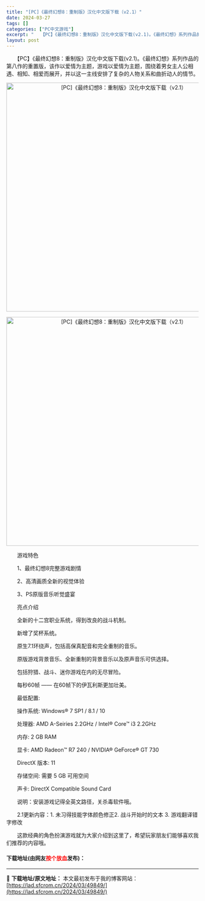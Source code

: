 ```yaml
---
title: "[PC]《最终幻想8：重制版》汉化中文版下载（v2.1）"
date: 2024-03-27
tags: []
categories: ["PC中文游戏"]
excerpt: "　　【PC】《最终幻想8：重制版》汉化中文版下载(v2.1)。《最终幻想》系列作品的第八作的重置版，该作以爱情为主题，游戏以爱情为主题，围绕着男女主人公相遇、相知、相爱而展开，并以这一主线安排了复杂的人物关系和曲折动人的情节。 　　游戏特色 　　1、最终幻想8完整游戏剧情 　　2、高清画质全新的视觉&hellip;"
layout: post
---
```


 <p>　　【PC】《最终幻想8：重制版》汉化中文版下载(v2.1)。《最终幻想》系列作品的第八作的重置版，该作以爱情为主题，游戏以爱情为主题，围绕着男女主人公相遇、相知、相爱而展开，并以这一主线安排了复杂的人物关系和曲折动人的情节。</p> <p align="center"><img align="" border="0" src="https://lad.sfcrom.cn/wp-content/uploads/2024/03/20240327_660371a2a9142.webp" width="600" alt="[PC]《最终幻想8：重制版》汉化中文版下载（v2.1）" /></p> <p align="center"><img align="" border="0" src="https://lad.sfcrom.cn/wp-content/uploads/2024/03/20240327_660371a30b9a2.webp" width="600" alt="[PC]《最终幻想8：重制版》汉化中文版下载（v2.1）" /></p> <p>　　游戏特色</p> <p>　　1、最终幻想8完整游戏剧情</p> <p>　　2、高清画质全新的视觉体验</p> <p>　　3、PS原版音乐听觉盛宴</p> <p>　　亮点介绍</p> <p>　　全新的十二宫职业系统，得到改良的战斗机制。</p> <p>　　新增了奖杯系统。</p> <p>　　原生7.1环绕声，包括高保真配音和完全重制的音乐。</p> <p>　　原版游戏背景音乐、全新重制的背景音乐以及原声音乐可供选择。</p> <p>　　包括狩猎、战斗、迷你游戏在内的无尽冒险。</p> <p>　　每秒60帧 &mdash;&mdash; 在60帧下的伊瓦利斯更加壮美。</p> <p>　　最低配置:</p> <p>　　操作系统: Windows&reg; 7 SP1 / 8.1 / 10</p> <p>　　处理器: AMD A-Seiries 2.2GHz / Intel&reg; Core&trade; i3 2.2GHz</p> <p>　　内存: 2 GB RAM</p> <p>　　显卡: AMD Radeon&trade; R7 240 / NVIDIA&reg; GeForce&reg; GT 730</p> <p>　　DirectX 版本: 11</p> <p>　　存储空间: 需要 5 GB 可用空间</p> <p>　　声卡: DirectX Compatible Sound Card</p> <p>　　说明：安装游戏记得全英文路径，关杀毒软件哦。</p> <p>　　2.1更新内容：1. 未习得技能字体颜色修正2. 战斗开始时的文本 3. 游戏翻译错字修改</p> <p>　　这款经典的角色扮演游戏就为大家介绍到这里了，希望玩家朋友们能够喜欢我们推荐的内容哦。</p> <p><h4>下载地址(由网友<font color="red">按个放血</font>发布)：</h4></p> 

---
📖 **下载地址/原文地址：** 本文最初发布于我的博客网站：[https://lad.sfcrom.cn/2024/03/49849/](https://lad.sfcrom.cn/2024/03/49849/)
